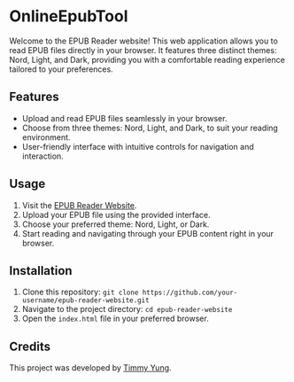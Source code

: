 # OnlineEpubTool

Welcome to the EPUB Reader website! This web application allows you to read EPUB files directly in your browser. It features three distinct themes: Nord, Light, and Dark, providing you with a comfortable reading experience tailored to your preferences.

## Features

- Upload and read EPUB files seamlessly in your browser.
- Choose from three themes: Nord, Light, and Dark, to suit your reading environment.
- User-friendly interface with intuitive controls for navigation and interaction.

## Usage

1. Visit the [EPUB Reader Website](https://timmyyung.github.io/OnlineEpubTool/).
2. Upload your EPUB file using the provided interface.
3. Choose your preferred theme: Nord, Light, or Dark.
4. Start reading and navigating through your EPUB content right in your browser.

## Installation

1. Clone this repository: `git clone https://github.com/your-username/epub-reader-website.git`
2. Navigate to the project directory: `cd epub-reader-website`
3. Open the `index.html` file in your preferred browser.

## Credits

This project was developed by [Timmy Yung](https://github.com/TimmyYung).
